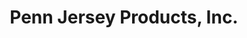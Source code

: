 ---
title: "Penn Jersey Products, Inc."
url: /new-holland/penn-jersey-products-inc/
shop: agrarian
---